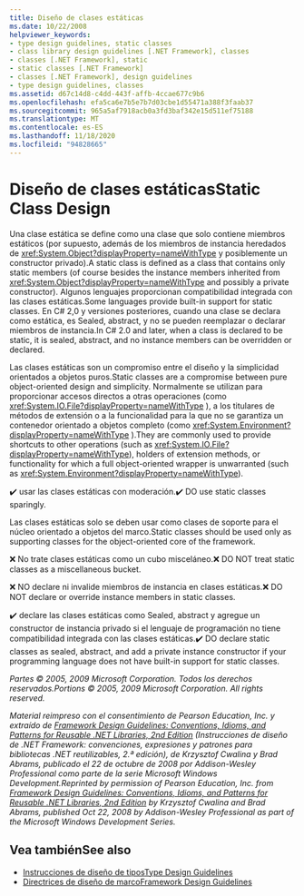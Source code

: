 ```yaml
---
title: Diseño de clases estáticas
ms.date: 10/22/2008
helpviewer_keywords:
- type design guidelines, static classes
- class library design guidelines [.NET Framework], classes
- classes [.NET Framework], static
- static classes [.NET Framework]
- classes [.NET Framework], design guidelines
- type design guidelines, classes
ms.assetid: d67c14d8-c4dd-443f-affb-4ccae677c9b6
ms.openlocfilehash: efa5ca6e7b5e7b7d03cbe1d55471a388f3faab37
ms.sourcegitcommit: 965a5af7918acb0a3fd3baf342e15d511ef75188
ms.translationtype: MT
ms.contentlocale: es-ES
ms.lasthandoff: 11/18/2020
ms.locfileid: "94828665"
---
```

# <a name="static-class-design"></a><span data-ttu-id="3aa38-102">Diseño de clases estáticas</span><span class="sxs-lookup"><span data-stu-id="3aa38-102">Static Class Design</span></span>
<span data-ttu-id="3aa38-103">Una clase estática se define como una clase que solo contiene miembros estáticos (por supuesto, además de los miembros de instancia heredados de <xref:System.Object?displayProperty=nameWithType> y posiblemente un constructor privado).</span><span class="sxs-lookup"><span data-stu-id="3aa38-103">A static class is defined as a class that contains only static members (of course besides the instance members inherited from <xref:System.Object?displayProperty=nameWithType> and possibly a private constructor).</span></span> <span data-ttu-id="3aa38-104">Algunos lenguajes proporcionan compatibilidad integrada con las clases estáticas.</span><span class="sxs-lookup"><span data-stu-id="3aa38-104">Some languages provide built-in support for static classes.</span></span> <span data-ttu-id="3aa38-105">En C# 2,0 y versiones posteriores, cuando una clase se declara como estática, es Sealed, abstract, y no se pueden reemplazar o declarar miembros de instancia.</span><span class="sxs-lookup"><span data-stu-id="3aa38-105">In C# 2.0 and later, when a class is declared to be static, it is sealed, abstract, and no instance members can be overridden or declared.</span></span>

 <span data-ttu-id="3aa38-106">Las clases estáticas son un compromiso entre el diseño y la simplicidad orientados a objetos puros.</span><span class="sxs-lookup"><span data-stu-id="3aa38-106">Static classes are a compromise between pure object-oriented design and simplicity.</span></span> <span data-ttu-id="3aa38-107">Normalmente se utilizan para proporcionar accesos directos a otras operaciones (como <xref:System.IO.File?displayProperty=nameWithType> ), a los titulares de métodos de extensión o a la funcionalidad para la que no se garantiza un contenedor orientado a objetos completo (como <xref:System.Environment?displayProperty=nameWithType> ).</span><span class="sxs-lookup"><span data-stu-id="3aa38-107">They are commonly used to provide shortcuts to other operations (such as <xref:System.IO.File?displayProperty=nameWithType>), holders of extension methods, or functionality for which a full object-oriented wrapper is unwarranted (such as <xref:System.Environment?displayProperty=nameWithType>).</span></span>

 <span data-ttu-id="3aa38-108">✔️ usar las clases estáticas con moderación.</span><span class="sxs-lookup"><span data-stu-id="3aa38-108">✔️ DO use static classes sparingly.</span></span>

 <span data-ttu-id="3aa38-109">Las clases estáticas solo se deben usar como clases de soporte para el núcleo orientado a objetos del marco.</span><span class="sxs-lookup"><span data-stu-id="3aa38-109">Static classes should be used only as supporting classes for the object-oriented core of the framework.</span></span>

 <span data-ttu-id="3aa38-110">❌ No trate clases estáticas como un cubo misceláneo.</span><span class="sxs-lookup"><span data-stu-id="3aa38-110">❌ DO NOT treat static classes as a miscellaneous bucket.</span></span>

 <span data-ttu-id="3aa38-111">❌ NO declare ni invalide miembros de instancia en clases estáticas.</span><span class="sxs-lookup"><span data-stu-id="3aa38-111">❌ DO NOT declare or override instance members in static classes.</span></span>

 <span data-ttu-id="3aa38-112">✔️ declare las clases estáticas como Sealed, abstract y agregue un constructor de instancia privado si el lenguaje de programación no tiene compatibilidad integrada con las clases estáticas.</span><span class="sxs-lookup"><span data-stu-id="3aa38-112">✔️ DO declare static classes as sealed, abstract, and add a private instance constructor if your programming language does not have built-in support for static classes.</span></span>

 <span data-ttu-id="3aa38-113">*Partes © 2005, 2009 Microsoft Corporation. Todos los derechos reservados.*</span><span class="sxs-lookup"><span data-stu-id="3aa38-113">*Portions © 2005, 2009 Microsoft Corporation. All rights reserved.*</span></span>

 <span data-ttu-id="3aa38-114">*Material reimpreso con el consentimiento de Pearson Education, Inc. y extraído de [Framework Design Guidelines: Conventions, Idioms, and Patterns for Reusable .NET Libraries, 2nd Edition](https://www.informit.com/store/framework-design-guidelines-conventions-idioms-and-9780321545619) (Instrucciones de diseño de .NET Framework: convenciones, expresiones y patrones para bibliotecas .NET reutilizables, 2.ª edición), de Krzysztof Cwalina y Brad Abrams, publicado el 22 de octubre de 2008 por Addison-Wesley Professional como parte de la serie Microsoft Windows Development.*</span><span class="sxs-lookup"><span data-stu-id="3aa38-114">*Reprinted by permission of Pearson Education, Inc. from [Framework Design Guidelines: Conventions, Idioms, and Patterns for Reusable .NET Libraries, 2nd Edition](https://www.informit.com/store/framework-design-guidelines-conventions-idioms-and-9780321545619) by Krzysztof Cwalina and Brad Abrams, published Oct 22, 2008 by Addison-Wesley Professional as part of the Microsoft Windows Development Series.*</span></span>

## <a name="see-also"></a><span data-ttu-id="3aa38-115">Vea también</span><span class="sxs-lookup"><span data-stu-id="3aa38-115">See also</span></span>

- [<span data-ttu-id="3aa38-116">Instrucciones de diseño de tipos</span><span class="sxs-lookup"><span data-stu-id="3aa38-116">Type Design Guidelines</span></span>](type.md)
- [<span data-ttu-id="3aa38-117">Directrices de diseño de marco</span><span class="sxs-lookup"><span data-stu-id="3aa38-117">Framework Design Guidelines</span></span>](index.md)

